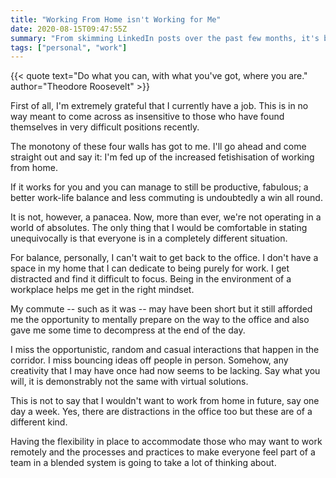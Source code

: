 ```yaml
---
title: "Working From Home isn't Working for Me"
date: 2020-08-15T09:47:55Z
summary: "From skimming LinkedIn posts over the past few months, it's been obvious that plenty of people are loving working from home. I am, however, not one of them."
tags: ["personal", "work"]
---
```

{{< quote text="Do what you can, with what you've got, where you are." author="Theodore Roosevelt" >}}

First of all, I'm extremely grateful that I currently have a job. This is in no way meant to come across as insensitive to those who have found themselves in very difficult positions recently.

The monotony of these four walls has got to me. I'll go ahead and come straight out and say it: I'm fed up of the increased fetishisation of working from home.

If it works for you and you can manage to still be productive, fabulous; a better work-life balance and less commuting is undoubtedly a win all round.

It is not, however, a panacea. Now, more than ever, we're not operating in a world of absolutes. The only thing that I would be comfortable in stating unequivocally is that everyone is in a completely different situation.

For balance, personally, I can't wait to get back to the office. I don't have a space in my home that I can dedicate to being purely for work. I get distracted and find it difficult to focus. Being in the environment of a workplace helps me get in the right mindset.

My commute -- such as it was -- may have been short but it still afforded me the opportunity to mentally prepare on the way to the office and also gave me some time to decompress at the end of the day.

I miss the opportunistic, random and casual interactions that happen in the corridor. I miss bouncing ideas off people in person. Somehow, any creativity that I may have once had now seems to be lacking. Say what you will, it is demonstrably not the same with virtual solutions.

This is not to say that I wouldn't want to work from home in future, say one day a week. Yes, there are distractions in the office too but these are of a different kind.

Having the flexibility in place to accommodate those who may want to work remotely and the processes and practices to make everyone feel part of a team in a blended system is going to take a lot of thinking about.
